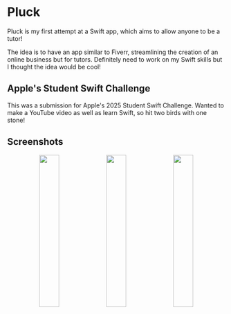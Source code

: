 # Pluck
Pluck is my first attempt at a Swift app, which aims to allow anyone to be a tutor!

The idea is to have an app similar to Fiverr, streamlining the creation of an online business but for tutors. Definitely need to work on my Swift skills but I thought the idea would be cool!

## Apple's Student Swift Challenge
This was a submission for Apple's 2025 Student Swift Challenge. Wanted to make a YouTube video as well as learn Swift, so hit two birds with one stone!

## Screenshots
<p align="center">
    <img src="https://github.com/user-attachments/assets/48a0e382-18b5-4f70-8d88-e1eb8e61f584" width="30%">
    <img src="https://github.com/user-attachments/assets/f327d6d1-ea29-4a96-b490-b61379050113" width="30%">
    <img src="https://github.com/user-attachments/assets/035a7a4f-1e04-4310-aa1e-34d3b7788fc4" width="30%">
</p>
